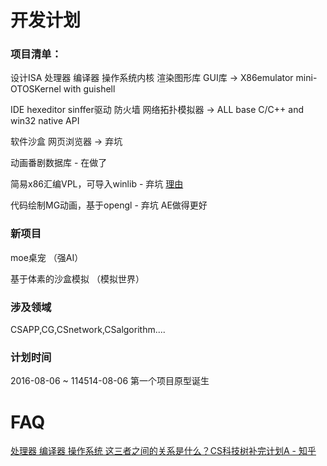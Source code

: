 # 开发计划

### 项目清单：
设计ISA 处理器 编译器 操作系统内核 渲染图形库 GUI库 -> X86emulator mini-OTOSKernel with guishell

IDE hexeditor sinffer驱动 防火墙 网络拓扑模拟器 -> ALL base C/C++ and win32 native API

软件沙盒 网页浏览器 -> 弃坑

动画番剧数据库 - 在做了

简易x86汇编VPL，可导入winlib - 弃坑 [理由](https://www.zhihu.com/question/265292701/answer/558451357)

代码绘制MG动画，基于opengl - 弃坑 AE做得更好

### 新项目
moe桌宠 （强AI）

基于体素的沙盒模拟 （模拟世界）


### 涉及领域
CSAPP,CG,CSnetwork,CSalgorithm....


### 计划时间
2016-08-06 ~ 114514-08-06   第一个项目原型诞生


# FAQ
[处理器 编译器 操作系统 这三者之间的关系是什么？CS科技树补完计划A  - 知乎](https://www.zhihu.com/question/65078490/answer/451175112)
